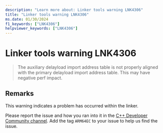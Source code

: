 ```yaml
---
description: "Learn more about: Linker tools warning LNK4306"
title: "Linker tools warning LNK4306"
ms.date: 01/30/2024
f1_keywords: ["LNK4306"]
helpviewer_keywords: ["LNK4306"]
---
```

# Linker tools warning LNK4306

> The auxiliary delayload import address table is not properly aligned with the primary delayload import address table. This may have negative perf impact.

## Remarks

This warning indicates a problem has occurred within the linker.

Please report the issue and how you ran into it in the [C++ Developer Community channel](https://developercommunity.visualstudio.com/cpp). Add the tag `ARM64EC` to your issue to help us find the issue.